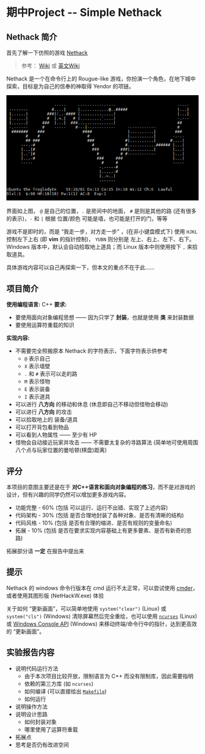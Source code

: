 # 期中Project -- Simple Nethack

## Nethack 简介

首先了解一下仿照的游戏 [Nethack](https://www.nethack.org/index.html)

> 参考： [Wiki](https://zh.wikipedia.org/zh-hans/NetHack) 或 [英文Wiki](https://en.wikipedia.org/wiki/NetHack)

Nethack 是一个在命令行上的 Rougue-like 游戏，你扮演一个角色，在地下城中探索，目标是为自己的信奉的神取得 Yendor 的项链。

![Alt text](assets/nethack-screenshot.png)

界面如上图， `@` 是自己的位置，`.` 是房间中的地面， `#` 是则是其他的路 (还有很多的表示)，`-` 和 `|` 根据 位置/颜色 可能是墙，也可能是打开的门，等等

游戏不是即时的，而是 “我走一步，对方走一步” ，(在非小键盘模式下) 使用 `HJKL` 控制左下上右 (即 **vim** 的指针控制)， `YUBN` 则分别是 左上、右上、左下、右下。Windows 版本中，默认会自动拾取地上道具；而 Linux 版本中则使用按下 `,` 来拾取道具。

具体游戏内容可以自己再探索一下，但本文的重点不在于此……

## 项目简介

**使用编程语言:** C++
**要求:**
+ 要使用面向对象编程思想 —— 因为只学了 **封装**，也就是使用 **类** 来封装数据
+ 要使用运算符重载的知识

**实现内容:**
+ 不需要完全照搬原本 Nethack 的字符表示，下面字符表示供参考
	+ `@` 表示自己
	+ `X` 表示墙壁
	+ `.` 和 `#` 表示可以走的路
	+ `M` 表示怪物
	+ `E` 表示装备
	+ `I` 表示道具
+ 可以进行 **八方向** 的移动和休息 (休息即自己不移动但怪物会移动)
+ 可以进行 **八方向** 的攻击
+ 可以拾取地上的 装备/道具
+ 可以打开背包看到物品
+ 可以看到人物属性 —— 至少有 HP
+ 怪物会自动接近玩家并攻击 —— 不需要太复杂的寻路算法 (简单地可使用周围八个点与玩家位置的曼哈顿(棋盘)距离)

## 评分

本项目的意图主要还是在于 **对C++语言和面向对象编程的练习**，而不是对游戏的设计，但有兴趣的同学仍然可以增加更多游戏内容。

+ 功能完整 - 60% (包括 可以运行、运行不出错、实现了上述内容)
+ 代码架构 - 30% (包括 是否合理地封装了各种对象、是否有清晰的结构)
+ 代码风格 - 10% (包括 是否有合理的缩进、是否有规则的变量命名)
+ 拓展 - 10% (包括 是否在要求实现内容基础上有更多要素、是否有新奇的思路)

拓展部分请 **一定** 在报告中提出来

## 提示

Nethack 的 windows 命令行版本在 cmd 运行不太正常，可以尝试使用 [cmder](http://cmder.net/)，或者使用其图形版 (NetHackW.exe) 体验

关于如何 “更新画面”，可以简单地使用 `system("clear")` (Linux) 或 `system("cls")` (Windows) 清除屏幕然后完全重绘，也可以使用 [`ncurses`](https://www.gnu.org/software/ncurses/ncurses.html) (Linux) 或 [Windows Console API](https://docs.microsoft.com/en-us/windows/console/console-functions) (Windows) 来移动终端/命令行中的指针，达到更高效的 “更新画面”。

## 实验报告内容

+ 说明代码运行方法
	+ 由于本次项目比较开放，限制语言为 C++ 而没有限制库，因此需要指明
	+ 依赖的第三方库 (如 `ncurses`)
	+ 如何编译 (可以直接给出 [`Makefile`](https://blog.vmatrix.org.cn/makefilede-shi-yong/))
	+ 如何运行
+ 说明操作方法
+ 说明设计思路
	+ 如何封装对象
	+ 哪里使用了运算符重载
+ 拓展点
+ 思考是否仍有改进空间